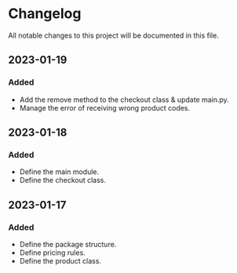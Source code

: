# Changelog

All notable changes to this project will be documented in this file.

## 2023-01-19

### Added

- Add the remove method to the checkout class & update main.py.
- Manage the error of receiving wrong product codes.
## 2023-01-18

### Added

- Define the main module.
- Define the checkout class.

## 2023-01-17

### Added

- Define the package structure.
- Define pricing rules.
- Define the product class.








